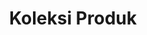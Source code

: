 ---
title: Koleksi Produk
description: Koleksi Produk
sections:
  - type: hero_section
    template: hero_section
    title: Semua Koleksi Produk
    align: center
    has_background: true
    design:
      container: false
      background:
        color: gray
        gradient_start: ''
        gradient_end: ''
        image: uploads/banner.jpg
        image_size: cover
        image_position: center
    advanced:
      section_class: 'bg-grey py-12 px-3'
      container_style: ''
      container_class: ''
  - type: collections_filter_section
    template: collections_filter_section
    title: semua produk
    url: /collections
    label: lihat koleksi
    filter: collections
---
